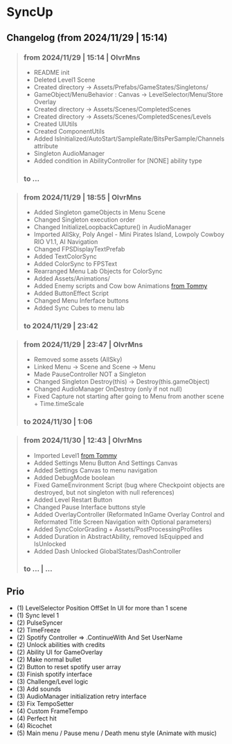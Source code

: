 # SyncUp

## Changelog (from 2024/11/29 | 15:14)

> ### from 2024/11/29 | 15:14 | OlvrMns
> - README init
> - Deleted Level1 Scene
> - Created directory -> Assets/Prefabs/GameStates/Singletons/
> - GameObject/MenuBehavior : Canvas -> LevelSelector/Menu/Store Overlay
> - Created directory -> Assets/Scenes/CompletedScenes
> - Created directory -> Assets/Scenes/CompletedScenes/Levels
> - Created UIUtils
> - Created ComponentUtils
> - Added IsInitialized/AutoStart/SampleRate/BitsPerSample/Channels attribute 
> - Singleton AudioManager 
> - Added condition in AbilityController for [NONE] ability type
> ### to ...

> ### from 2024/11/29 | 18:55 | OlvrMns
> - Added Singleton gameObjects in Menu Scene
> - Changed Singleton execution order 
> - Changed InitializeLoopbackCapture() in AudioManager
> - Imported AllSky, Poly Angel - Mini Pirates Island, Lowpoly Cowboy RIO V1.1, AI Navigation
> - Changed FPSDisplayTextPrefab
> - Added TextColorSync
> - Added ColorSync to FPSText
> - Rearranged Menu Lab Objects for ColorSync
> - Added Assets/Animations/
> - Added Enemy scripts and Cow bow Animations [from Tommy](https://github.com/TommySpag/SyncUp-Level1)
> - Added ButtonEffect Script 
> - Changed Menu Inferface buttons
> - Added Sync Cubes to menu lab
> ### to 2024/11/29 | 23:42

> ### from 2024/11/29 | 23:47 | OlvrMns
> - Removed some assets (AllSky)
> - Linked Menu -> Scene and Scene -> Menu
> - Made PauseController NOT a Singleton
> - Changed Singleton Destroy(this) -> Destroy(this.gameObject)
> - Changed AudioManager OnDestroy (only if not null)
> - Fixed Capture not starting after going to Menu from another scene + Time.timeScale
> ### to 2024/11/30 | 1:06 

> ### from 2024/11/30 | 12:43 | OlvrMns
> - Imported Level1 [from Tommy](https://github.com/TommySpag/SyncUp-Level1)
> - Added Settings Menu Button And Settings Canvas
> - Added Settings Canvas to menu navigation
> - Added DebugMode boolean
> - Fixed GameEnvironment Script (bug where Checkpoint objects are destroyed, but not singleton with null references)
> - Added Level Restart Button
> - Changed Pause Interface buttons style
> - Added OverlayController (Reformated InGame Overlay Control and Reformated Title Screen Navigation with Optional parameters)
> - Added SyncColorGrading + Assets/PostProcessingProfiles
> - Added Duration in AbstractAbility, removed IsEquipped and IsUnlocked
> - Added Dash Unlocked GlobalStates/DashController
> ### to ... | ...

## Prio
- (1) LevelSelector Position OffSet In UI for more than 1 scene
- (1) Sync level 1 
- (2) PulseSyncer
- (2) TimeFreeze
- (2) Spotify Controller => .ContinueWith And Set UserName 
- (2) Unlock abilities with credits
- (2) Ability UI for GameOverlay
- (2) Make normal bullet
- (2) Button to reset spotify user array
- (3) Finish spotify interface
- (3) Challenge/Level logic
- (3) Add sounds
- (3) AudioManager initialization retry interface
- (3) Fix TempoSetter
- (4) Custom FrameTempo
- (4) Perfect hit 
- (4) Ricochet
- (5) Main menu / Pause menu / Death menu style (Animate with music)
